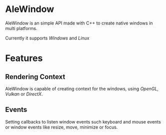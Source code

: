 # AleWindow

AleWindow is an simple API made with C++ to create native windows in multi platforms.

Currently it supports *Windows* and *Linux*

# Features

## Rendering Context
AleWindow is capable of creating context for the windows, using *OpenGL*, *Vulkan* or *DirectX*.

## Events
Setting callbacks to listen window events such keyboard and mouse events or window events like resize, move, minimize or focus.
